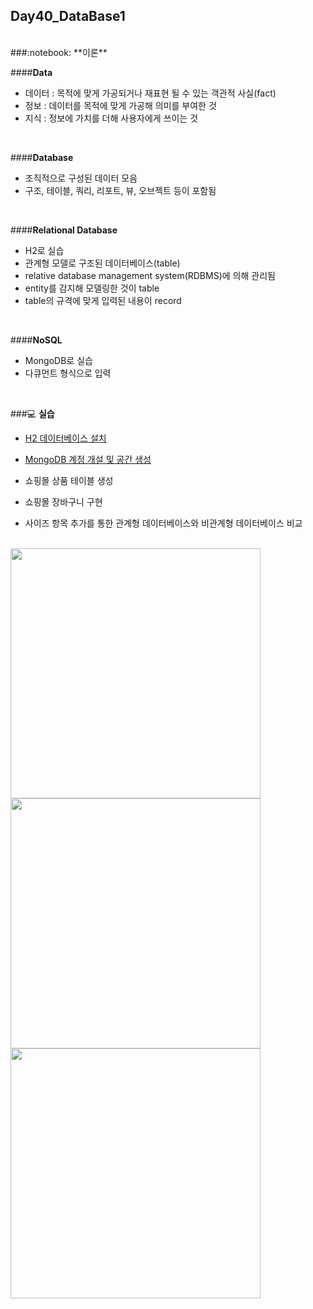 Day40_DataBase1
--
<br>
###:notebook: **이론**

####**Data**
- 데이터 : 목적에 맞게 가공되거나 재표현 될 수 있는 객관적 사실(fact)
- 정보 : 데이터를 목적에 맞게 가공해 의미를 부여한 것
- 지식 : 정보에 가치를 더해 사용자에게 쓰이는 것
<br>

####**Database**
- 조직적으로 구성된 데이터 모음
- 구조, 테이블, 쿼리, 리포트, 뷰, 오브젝트 등이 포함됨
<br>

####**Relational Database**
- H2로 실습
- 관계형 모델로 구조된 데이터베이스(table)
- relative database management system(RDBMS)에 의해 관리됨
- entity를 감지해 모델링한 것이 table
- table의 규격에 맞게 입력된 내용이 record
<br>

####**NoSQL**
- MongoDB로 실습
- 다큐먼트 형식으로 입력
<br>


###:computer: **실습**
- [H2 데이터베이스 설치](http://www.h2database.com/html/download.html)
- [MongoDB 계정 개설 및 공간 생성](http://mlab.com)

- 쇼핑몰 상품 테이블 생성
- 쇼핑몰 장바구니 구현

- 사이즈 항목 추가를 통한 관계형 데이터베이스와 비관계형 데이터베이스 비교


<br>
<img src="https://github.com/MijeongJeon/FAST-CAMPUS_iOS-SCHOOL/blob/master/Daily Study/images/Day40_160620(Database)1.png?" width="400px" />
<br>

<img src="https://github.com/MijeongJeon/FAST-CAMPUS_iOS-SCHOOL/blob/master/Daily Study/images/Day40_160620(Database)2.png?" width="400px" />
<br>

<img src="https://github.com/MijeongJeon/FAST-CAMPUS_iOS-SCHOOL/blob/master/Daily Study/images/Day40_160620(Database)3.png?" width="400px" />
